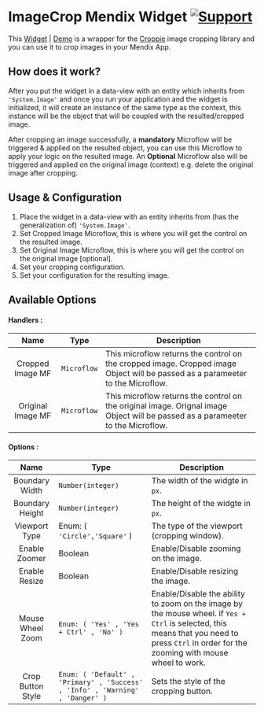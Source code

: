 # ImageCrop Mendix Widget [![Support](https://img.shields.io/badge/Mendix%20Support%3A-Community-orange.svg)](https://docs.mendix.com/community/app-store/app-store-content-support)

This [Widget](https://appstore.home.mendix.com) | [Demo](https://imagecropdemo100-sandbox.mxapps.io/index.html?profile=Responsive) is a wrapper for the [Croppie](https://foliotek.github.io/Croppie/) image cropping library and you can use it to crop images in your Mendix App.

## How does it work?

After you put the widget in a data-view with an entity which inherits from `'System.Image'` and once you run your application and the widget is initialized, it will create an instance of the same type as the context, this instance will be the object that will be coupled with the resulted/cropped image. 

After cropping an image successfully, a **mandatory** Microflow will be triggered & applied on the resulted object, you can use this Microflow to apply your logic on the resulted image. An **Optional** Microflow also will be triggered and applied on the original image (context) e.g. delete the original image after cropping.


## Usage & Configuration
1. Place the widget in a data-view with an entity inherits from (has the generalization of) `'System.Image'`.
2. Set Cropped Image Microflow, this is where you will get the control on the resulted image.
3. Set Original Image Microflow, this is where you will get the control on the original image [optional].
4. Set your cropping configuration.
5. Set your configuration for the resulting image.


## Available Options

#### Handlers :


| Name      | Type        | Description|
|:---------:|-------------|------------|
| Cropped Image MF| `Microflow` |   This microflow returns the control on the cropped image. Cropped image Object will be passed as a parameeter to the Microflow.|
|Original Image MF| `Microflow`|This microflow returns the control on the original image. Orignal image Object will be passed as a parameeter to the Microflow.|


#### Options :
| Name      | Type        | Description|
|:---------:|-------------|------------|
|Boundary Width| `Number(integer)`|The width of the widgte in `px`.|
|Boundary Height| `Number(integer)` |The height of the widgte in `px`.|
|Viewport Type| Enum: ( `'Circle','Square'` )|The type of the viewport (cropping window).|
|Enable Zoomer| Boolean |Enable/Disable zooming on the image.|
|Enable Resize| Boolean |Enable/Disable resizing the image.|
|Mouse Wheel Zoom| `Enum: ( 'Yes' , 'Yes + Ctrl' , 'No' )` |Enable/Disable the ability to zoom on the image by the mouse wheel. if `Yes + Ctrl` is selected, this means that you need to press `Ctrl` in order for the zooming with mouse wheel to work.|
|Crop Button Style|  `Enum: ( 'Default' , 'Primary' , 'Success' , 'Info' , 'Warning' , 'Danger' )` |Sets the style of the cropping button.|









